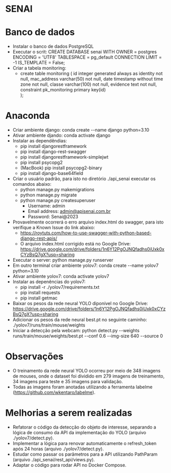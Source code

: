 # SENAI

# Banco de dados
- Instalar o banco de dados PostgreSQL
- Executar o scrit: CREATE DATABASE senai WITH OWNER = postgres ENCODING = 'UTF8' TABLESPACE = pg_default CONNECTION LIMIT = -1 IS_TEMPLATE = False;
- Criar a tabela monitoring: 
  - create table monitoring (
    id integer generated always as identity not null,
    mac_address varchar(50) not null,
    date timestamp without time zone not null,
    classe varchar(100) not null,
    evidence text not null,
    constraint pk_monitoring primary key(id)	
  );

# Anaconda
- Criar ambiente django: conda create --name django python=3.10
- Ativar ambiente djando: conda activate django
- Instalar as dependêndias: 
  - pip install djangorestframework
  - pip install django-rest-swagger
  - pip install djangorestframework-simplejwt
  - pip install psycopg2 
  - (MacBook) pip install psycopg2-binary
  - pip install django-base64field
- Criar o usuário padrão, para isto no diretório ./api_senai executar os comandos abaixo:
  - python manage.py makemigrations
  - python manage.py migrate
  - python manage.py createsuperuser
    - Username: admin   
    - Email address: admin@apisenai.com.br
    - Password: Senai@2023
- Provavelmente ocorrerá o erro arquivo index.html do swagger, para isto verifique a Known Issue do link abaixo:
  - https://roytuts.com/how-to-use-swagger-with-python-based-django-rest-apis/
  - O arquivo index.html corrigido está no Google Drive: https://drive.google.com/drive/folders/1n6Y12PgOJNQfadhs0iUxk0xCYzBsQ7gX?usp=sharing
- Executar o server: python manage.py runserver
- Em outro terminal criar ambiente yolov7: conda create --name yolov7 python=3.10
- Ativar ambiente yolov7: conda activate yolov7
- Instalar as depenências do yolov7:
  - pip install -r ./yolov7/requirements.txt
  - pip install requests 
  - pip install getmac
- Baixar os pesos da rede neural YOLO diponível no Google Drive: https://drive.google.com/drive/folders/1n6Y12PgOJNQfadhs0iUxk0xCYzBsQ7gX?usp=sharing
- Adicionar os pesos da rede neural best.pt no seguinte caminho: ./yolov7/runs/train/mouse/weights
- Iniciar a detecção pela webcam: python detect.py --weights runs/train/mouse/weights/best.pt --conf 0.6 --img-size 640 --source 0

# Observações
- O treinamento da rede neural YOLO ocorreu por meio de 348 imagens de mouses, onde o dataset foi dividido em 279 imagens de treinamento, 34 imagens para teste e 35 imagens para validação.
- Todas as imagens foram anotadas utilizando a ferramenta labelme (https://github.com/wkentaro/labelme).

# Melhorias a serem realizadas
- Refatorar o código da detecção do objeto de interesse, separando a lógica de consumo da API da implementação do YOLO (arquivo ./yolov7/detect.py).
- Implementar a lógica para renovar automaticamente o refresh_token após 24 horas (arquivo ./yolov7/detect.py).
- Estudar como passar os parâmetros para a API utilizando PathParam (arquivo ./api_senai/rest_api/views.py).
- Adaptar o código para rodar API no Docker Compose.

